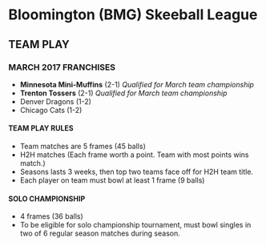 # Bloomington (BMG) Skeeball League

## TEAM PLAY

### MARCH 2017 FRANCHISES

- **Minnesota Mini-Muffins** (2-1) *Qualified for March team championship*
- **Trenton Tossers** (2-1) *Qualified for March team championship*
- Denver Dragons (1-2)
- Chicago Cats (1-2)

#### TEAM PLAY RULES
- Team matches are 5 frames (45 balls) 
- H2H matches (Each frame worth a point. Team with most points wins match.)
- Seasons lasts 3 weeks, then top two teams face off for H2H team title.
- Each player on team must bowl at least 1 frame (9 balls)

#### SOLO CHAMPIONSHIP
- 4 frames (36 balls)
- To be eligible for solo championship tournament, must bowl singles in two of 6 regular season matches during season.

